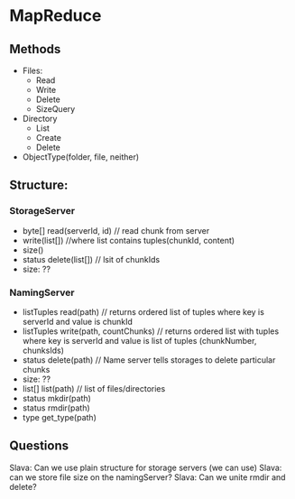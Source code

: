 # MapReduce

## Methods
- Files:
	- Read
	- Write
	- Delete
	- SizeQuery
- Directory
	- List
	- Create
	- Delete
- ObjectType(folder, file, neither)

## Structure:

### StorageServer
- byte[] read(serverId, id) // read chunk from server
- write(list[]) //where list contains tuples(chunkId, content)
- size()
- status delete(list[]) // lsit of chunkIds
- size: ??

### NamingServer
- listTuples read(path) // returns ordered list of tuples where key is serverId and value is chunkId
- listTuples write(path, countChunks) // returns ordered list with tuples where key is serverId and value is list of tuples (chunkNumber, chunksIds)
- status delete(path) // Name server tells storages to delete particular chunks
- size: ??
- list[] list(path) // list of files/directories
- status mkdir(path)
- status rmdir(path)
- type get_type(path)

## Questions
Slava: Can we use plain structure for storage servers (we can use)
Slava: can we store file size on the namingServer?
Slava: Can we unite rmdir and delete?
